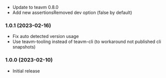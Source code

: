 * Update to teavm 0.8.0
* Add new assertionsRemoved dev option (false by default)

### 1.0.1 (2023-02-16)
* Fix auto detected version usage
* Use teavm-tooling instead of teavm-cli (to workaround not published cli snapshots)

### 1.0.0 (2023-02-10)
* Initial release